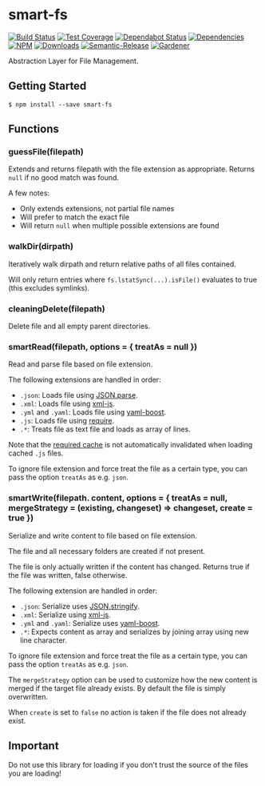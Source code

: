 # smart-fs

[![Build Status](https://circleci.com/gh/blackflux/smart-fs.png?style=shield)](https://circleci.com/gh/blackflux/smart-fs)
[![Test Coverage](https://img.shields.io/coveralls/blackflux/smart-fs/master.svg)](https://coveralls.io/github/blackflux/smart-fs?branch=master)
[![Dependabot Status](https://api.dependabot.com/badges/status?host=github&repo=blackflux/smart-fs)](https://dependabot.com)
[![Dependencies](https://david-dm.org/blackflux/smart-fs/status.svg)](https://david-dm.org/blackflux/smart-fs)
[![NPM](https://img.shields.io/npm/v/smart-fs.svg)](https://www.npmjs.com/package/smart-fs)
[![Downloads](https://img.shields.io/npm/dt/smart-fs.svg)](https://www.npmjs.com/package/smart-fs)
[![Semantic-Release](https://github.com/blackflux/js-gardener/blob/master/assets/icons/semver.svg)](https://github.com/semantic-release/semantic-release)
[![Gardener](https://github.com/blackflux/js-gardener/blob/master/assets/badge.svg)](https://github.com/blackflux/js-gardener)

Abstraction Layer for File Management.

## Getting Started

    $ npm install --save smart-fs

## Functions

### guessFile(filepath)

Extends and returns filepath with the file extension as appropriate. Returns `null` if no good match was found.

A few notes:
  - Only extends extensions, not partial file names
  - Will prefer to match the exact file
  - Will return `null` when multiple possible extensions are found

### walkDir(dirpath)

Iteratively walk dirpath and return relative paths of all files contained.

Will only return entries where `fs.lstatSync(...).isFile()` evaluates to true (this excludes symlinks).

### cleaningDelete(filepath)

Delete file and all empty parent directories.

### smartRead(filepath, options = { treatAs = null })

Read and parse file based on file extension.

The following extensions are handled in order:

- `.json`: Loads file using [JSON.parse](https://developer.mozilla.org/en-US/docs/Web/JavaScript/Reference/Global_Objects/JSON/parse).
- `.xml`: Loads file using [xml-js](https://github.com/nashwaan/xml-js).
- `.yml` and `.yaml`: Loads file using [yaml-boost](https://github.com/blackflux/yaml-boost).
- `.js`: Loads file using [require](https://nodejs.org/api/modules.html#modules_require_id).
- `.*`: Treats file as text file and loads as array of lines.

Note that the [required cache](https://nodejs.org/api/modules.html#modules_require_cache) is not automatically invalidated when loading cached `.js` files.

To ignore file extension and force treat the file as a certain type, you can pass the option `treatAs` as e.g. `json`.

### smartWrite(filepath. content, options = { treatAs = null, mergeStrategy = (existing, changeset) => changeset, create = true })

Serialize and write content to file based on file extension.

The file and all necessary folders are created if not present.

The file is only actually written if the content has changed. 
Returns true if the file was written, false otherwise.

The following extension are handled in order:

- `.json`: Serialize uses [JSON.stringify](https://developer.mozilla.org/en-US/docs/Web/JavaScript/Reference/Global_Objects/JSON/stringify).
- `.xml`: Serialize using [xml-js](https://github.com/nashwaan/xml-js).
- `.yml` and `.yaml`: Serialize uses [yaml-boost](https://github.com/blackflux/yaml-boost).
- `.*`: Expects content as array and serializes by joining array using new line character.

To ignore file extension and force treat the file as a certain type, you can pass the option `treatAs` as e.g. `json`.

The `mergeStrategy` option can be used to customize how the new content is merged if the target file already exists.
By default the file is simply overwritten.

When `create` is set to `false` no action is taken if the file does not already exist.

## Important

Do not use this library for loading if you don't trust the source of the files you are loading!
